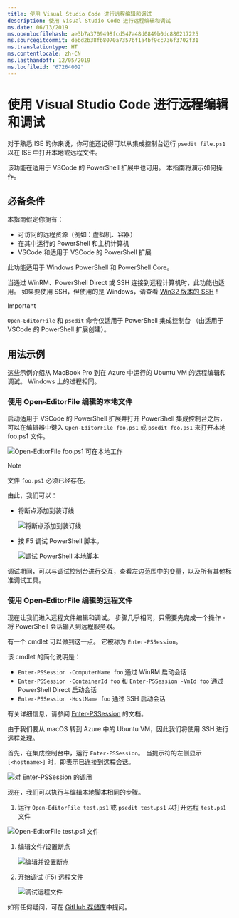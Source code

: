 ```yaml
---
title: 使用 Visual Studio Code 进行远程编辑和调试
description: 使用 Visual Studio Code 进行远程编辑和调试
ms.date: 06/13/2019
ms.openlocfilehash: ae3b7a3709498fcd547a48d0849b0dc880217225
ms.sourcegitcommit: debd2b38fb8070a7357bf1a4bf9cc736f3702f31
ms.translationtype: HT
ms.contentlocale: zh-CN
ms.lasthandoff: 12/05/2019
ms.locfileid: "67264002"
---
```

# <a name="using-visual-studio-code-for-remote-editing-and-debugging"></a>使用 Visual Studio Code 进行远程编辑和调试

对于熟悉 ISE 的你来说，你可能还记得可以从集成控制台运行 `psedit file.ps1` 以在 ISE 中打开本地或远程文件。

该功能在适用于 VSCode 的 PowerShell 扩展中也可用。 本指南将演示如何操作。

## <a name="prerequisites"></a>必备条件

本指南假定你拥有：

- 可访问的远程资源（例如：虚拟机、容器）
- 在其中运行的 PowerShell 和主机计算机
- VSCode 和适用于 VSCode 的 PowerShell 扩展

此功能适用于 Windows PowerShell 和 PowerShell Core。

当通过 WinRM、PowerShell Direct 或 SSH 连接到远程计算机时，此功能也适用。 如果要使用 SSH，但使用的是 Windows，请查看 [Win32 版本的 SSH](https://github.com/PowerShell/Win32-OpenSSH)！

> [!IMPORTANT]
> `Open-EditorFile` 和 `psedit` 命令仅适用于 PowerShell 集成控制台  （由适用于 VSCode 的 PowerShell 扩展创建）。

## <a name="usage-examples"></a>用法示例

这些示例介绍从 MacBook Pro 到在 Azure 中运行的 Ubuntu VM 的远程编辑和调试。 Windows 上的过程相同。

### <a name="local-file-editing-with-open-editorfile"></a>使用 Open-EditorFile 编辑的本地文件

启动适用于 VSCode 的 PowerShell 扩展并打开 PowerShell 集成控制台之后，可以在编辑器中键入 `Open-EditorFile foo.ps1` 或 `psedit foo.ps1` 来打开本地 foo.ps1 文件。

![Open-EditorFile foo.ps1 可在本地工作](images/Using-VSCode-for-Remote-Editing-and-Debugging/1-open-local-file.png)

>[!NOTE]
> 文件 `foo.ps1` 必须已经存在。

由此，我们可以：

- 将断点添加到装订线

  ![将断点添加到装订线](images/Using-VSCode-for-Remote-Editing-and-Debugging/2-adding-breakpoint-gutter.png)

- 按 F5 调试 PowerShell 脚本。

  ![调试 PowerShell 本地脚本](images/Using-VSCode-for-Remote-Editing-and-Debugging/3-local-debug.png)

调试期间，可以与调试控制台进行交互，查看左边范围中的变量，以及所有其他标准调试工具。

### <a name="remote-file-editing-with-open-editorfile"></a>使用 Open-EditorFile 编辑的远程文件

现在让我们进入远程文件编辑和调试。 步骤几乎相同，只需要先完成一个操作 - 将 PowerShell 会话输入到远程服务器。

有一个 cmdlet 可以做到这一点。 它被称为 `Enter-PSSession`。

该 cmdlet 的简化说明是：

- `Enter-PSSession -ComputerName foo` 通过 WinRM 启动会话
- `Enter-PSSession -ContainerId foo` 和 `Enter-PSSession -VmId foo` 通过 PowerShell Direct 启动会话
- `Enter-PSSession -HostName foo` 通过 SSH 启动会话

有关详细信息，请参阅 [Enter-PSSession](/powershell/module/microsoft.powershell.core/enter-pssession) 的文档。

由于我们要从 macOS 转到 Azure 中的 Ubuntu VM，因此我们将使用 SSH 进行远程处理。

首先，在集成控制台中，运行 `Enter-PSSession`。 当提示符的左侧显示 `[<hostname>]` 时，即表示已连接到远程会话。

![对 Enter-PSSession 的调用](images/Using-VSCode-for-Remote-Editing-and-Debugging/4-enter-pssession.png)

现在，我们可以执行与编辑本地脚本相同的步骤。

1. 运行 `Open-EditorFile test.ps1` 或 `psedit test.ps1` 以打开远程 `test.ps1` 文件

  ![Open-EditorFile test.ps1 文件](images/Using-VSCode-for-Remote-Editing-and-Debugging/5-open-remote-file.png)

1. 编辑文件/设置断点

   ![编辑并设置断点](images/Using-VSCode-for-Remote-Editing-and-Debugging/6-set-breakpoints.png)

1. 开始调试 (F5) 远程文件

   ![调试远程文件](images/Using-VSCode-for-Remote-Editing-and-Debugging/7-start-debugging.png)

如有任何疑问，可在 [GitHub 存储库](https://github.com/powershell/vscode-powershell)中提问。

